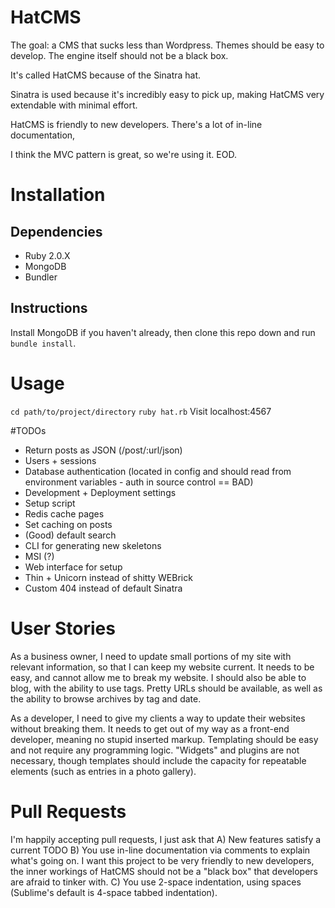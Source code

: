 # HatCMS

The goal: a CMS that sucks less than Wordpress. Themes should be easy to develop. The engine itself should not be a black box. 

It's called HatCMS because of the Sinatra hat.

Sinatra is used because it's incredibly easy to pick up, making HatCMS very extendable with minimal effort.

HatCMS is friendly to new developers. There's a lot of in-line documentation, 

I think the MVC pattern is great, so we're using it. EOD.

# Installation

## Dependencies
- Ruby 2.0.X
- MongoDB
- Bundler

## Instructions
Install MongoDB if you haven't already, then clone this repo down and run `bundle install`.

# Usage

`cd path/to/project/directory`
`ruby hat.rb`
Visit localhost:4567



#TODOs

- Return posts as JSON (/post/:url/json)
- Users + sessions
- Database authentication (located in config and should read from environment variables - auth in source control == BAD)
- Development + Deployment settings
- Setup script
- Redis cache pages
- Set caching on posts
- (Good) default search
- CLI for generating new skeletons
- MSI (?)
- Web interface for setup
- Thin + Unicorn instead of shitty WEBrick
- Custom 404 instead of default Sinatra


# User Stories
As a business owner, I need to update small portions of my site with relevant information, so that I can keep my website current. It needs to be easy, and cannot allow me to break my website.  I should also be able to blog, with the ability to use tags.  Pretty URLs should be available, as well as the ability to browse archives by tag and date. 

As a developer, I need to give my clients a way to update their websites without breaking them.  It needs to get out of my way as a front-end developer, meaning no stupid inserted markup.  Templating should be easy and not require any programming logic.  "Widgets" and plugins are not necessary, though templates should include the capacity for repeatable elements (such as entries in a photo gallery).

# Pull Requests

I'm happily accepting pull requests, I just ask that
A) New features satisfy a current TODO
B) You use in-line documentation via comments to explain what's going on. I want this project to be very friendly to new developers, the inner workings of HatCMS should not be a "black box" that developers are afraid to tinker with.
C) You use 2-space indentation, using spaces (Sublime's default is 4-space tabbed indentation).


